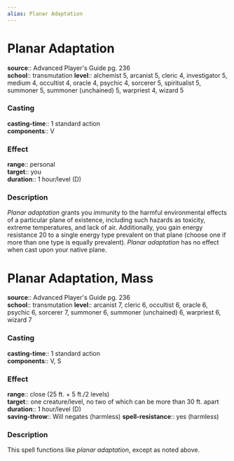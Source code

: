 ```yaml
---
alias: Planar Adaptation
---
```


# Planar Adaptation 

**source**:: Advanced Player's Guide pg. 236  
**school**:: transmutation
**level**:: alchemist 5, arcanist 5, cleric 4, investigator 5, medium 4, occultist 4, oracle 4, psychic 4, sorcerer 5, spiritualist 5, summoner 5, summoner (unchained) 5, warpriest 4, wizard 5

### Casting 

**casting-time**:: 1 standard action  
**components**:: V

### Effect 

**range**:: personal  
**target**:: you  
**duration**:: 1 hour/level (D)

### Description 

*Planar adaptation* grants you immunity to the harmful environmental effects of a particular plane of existence, including such hazards as toxicity, extreme temperatures, and lack of air. Additionally, you gain energy resistance 20 to a single energy type prevalent on that plane (choose one if more than one type is equally prevalent). *Planar adaptation* has no effect when cast upon your native plane.

# Planar Adaptation, Mass 

**source**:: Advanced Player's Guide pg. 236  
**school**:: transmutation
**level**:: arcanist 7, cleric 6, occultist 6, oracle 6, psychic 6, sorcerer 7, summoner 6, summoner (unchained) 6, warpriest 6, wizard 7

### Casting 

**casting-time**:: 1 standard action  
**components**:: V, S

### Effect 

**range**:: close (25 ft. + 5 ft./2 levels)  
**target**:: one creature/level, no two of which can be more than 30 ft. apart  
**duration**:: 1 hour/level (D)  
**saving-throw**:: Will negates (harmless)
**spell-resistance**:: yes (harmless)

### Description 

This spell functions like *planar adaptation*, except as noted above.
